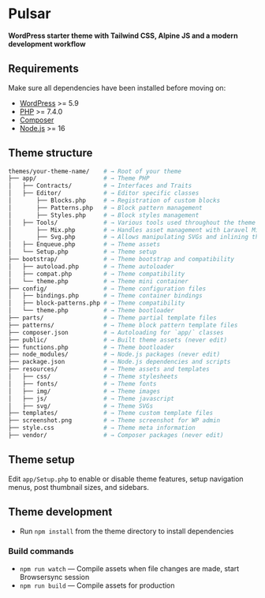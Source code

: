 # Pulsar

<p>
  <strong>WordPress starter theme with Tailwind CSS, Alpine JS and a modern development workflow</strong>
</p>

## Requirements

Make sure all dependencies have been installed before moving on:

- [WordPress](https://wordpress.org/) >= 5.9
- [PHP](https://secure.php.net/manual/en/install.php) >= 7.4.0
- [Composer](https://getcomposer.org/download/)
- [Node.js](http://nodejs.org/) >= 16

## Theme structure

```sh
themes/your-theme-name/    # → Root of your theme
├── app/                   # → Theme PHP
│   ├── Contracts/         # → Interfaces and Traits
│   ├── Editor/            # → Editor specific classes
│       ├── Blocks.php     # → Registration of custom blocks
│       ├── Patterns.php   # → Block pattern management
│       ├── Styles.php     # → Block styles management
│   ├── Tools/             # → Various tools used throughout the theme
│       ├── Mix.php        # → Handles asset management with Laravel Mix
│       ├── Svg.php        # → Allows manipulating SVGs and inlining them
│   ├── Enqueue.php        # → Theme assets
│   └── Setup.php          # → Theme setup
├── bootstrap/             # → Theme bootstrap and compatibility
│   ├── autoload.php       # → Theme autoloader
│   ├── compat.php         # → Theme compatibility
│   └── theme.php          # → Theme mini container
├── config/                # → Theme configuration files
│   ├── bindings.php       # → Theme container bindings
│   ├── block-patterns.php # → Theme compatibility
│   └── theme.php          # → Theme bootloader
├── parts/                 # → Theme partial template files
├── patterns/              # → Theme block pattern template files
├── composer.json          # → Autoloading for `app/` classes
├── public/                # → Built theme assets (never edit)
├── functions.php          # → Theme bootloader
├── node_modules/          # → Node.js packages (never edit)
├── package.json           # → Node.js dependencies and scripts
├── resources/             # → Theme assets and templates
│   ├── css/               # → Theme stylesheets
│   ├── fonts/             # → Theme fonts
│   ├── img/               # → Theme images
│   ├── js/                # → Theme javascript
│   ├── svg/               # → Theme SVGs
├── templates/             # → Theme custom template files
├── screenshot.png         # → Theme screenshot for WP admin
├── style.css              # → Theme meta information
├── vendor/                # → Composer packages (never edit)
```

## Theme setup

Edit `app/Setup.php` to enable or disable theme features, setup navigation menus, post thumbnail sizes, and sidebars.

## Theme development

- Run `npm install` from the theme directory to install dependencies

### Build commands

- `npm run watch` — Compile assets when file changes are made, start Browsersync session
- `npm run build` — Compile assets for production
